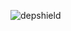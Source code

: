 ![depshield](https://14gxy2qgoj.execute-api.us-east-2.amazonaws.com/prod/badges/depshield-ci/ci-project-12/depshield.svg)
<!-- ![depshield](https://staging.depshield.sonatype.org/badges/depshield-ci/ci-project-12/depshield.svg) -->

